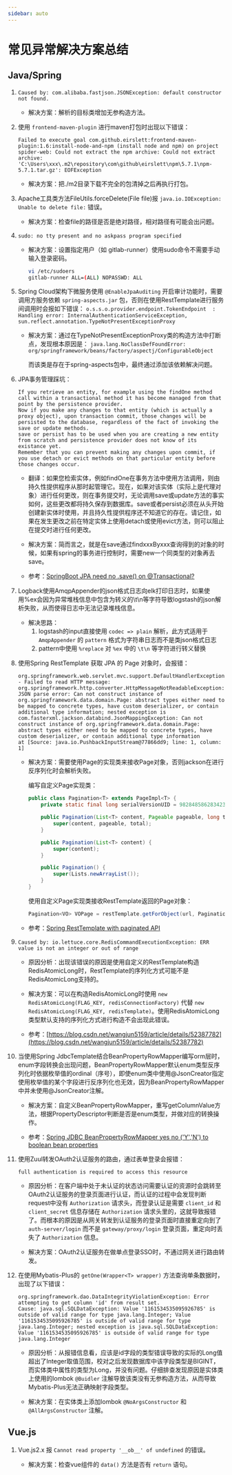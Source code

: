 ```yaml
---
sidebar: auto
---
```

# 常见异常解决方案总结

## Java/Spring

1. `Caused by: com.alibaba.fastjson.JSONException: default constructor not found.`

    - 解决方案：解析的目标类增加无参构造方法。

1. 使用 `frontend-maven-plugin` 进行maven打包时出现以下错误：

    `Failed to execute goal com.github.eirslett:frontend-maven-plugin:1.6:install-node-and-npm (install node and npm) on project spider-web: Could not extract the npm archive: Could not extract archive: 'C:\Users\xxx\.m2\repository\com\github\eirslett\npm\5.7.1\npm-5.7.1.tar.gz': EOFException`

    - 解决方案：把./m2目录下载不完全的包清掉之后再执行打包。

1. Apache工具类方法FileUtils.forceDelete(File file)报 `java.io.IOException: Unable to delete file:` 错误。

    - 解决方案：检查file的路径是否是绝对路径，相对路径有可能会出问题。

1. `sudo: no tty present and no askpass program specified`

    - 解决方案：设置指定用户（如 gitlab-runner）使用sudo命令不需要手动输入登录密码。
        ```bash
        vi /etc/sudoers
        gitlab-runner ALL=(ALL) NOPASSWD: ALL
        ```

1. Spring Cloud架构下微服务使用 `@EnableJpaAuditing` 开启审计功能时，需要调用方服务依赖 `spring-aspects.jar` 包，否则在使用RestTemplate进行服务间调用时会报如下错误：
    `o.s.s.o.provider.endpoint.TokenEndpoint  : Handling error: InternalAuthenticationServiceException, sun.reflect.annotation.TypeNotPresentExceptionProxy`

    - 解决方案：通过在TypeNotPresentExceptionProxy类的构造方法中打断点，发现根本原因是：
        `java.lang.NoClassDefFoundError: org/springframework/beans/factory/aspectj/ConfigurableObject`

        而该类是存在于spring-aspects包中，最终通过添加该依赖解决问题。

1. JPA事务管理踩坑：
    ```
    If you retrieve an entity, for example using the findOne method call within a transactional method it has become managed from that point by the persistence provider.
    Now if you make any changes to that entity (which is actually a proxy object), upon transaction commit, those changes will be persisted to the database, regardless of the fact of invoking the save or update methods.
    save or persist has to be used when you are creating a new entity from scratch and persistence provider does not know of its existance yet.
    Remember that you can prevent making any changes upon commit, if you use detach or evict methods on that particular entity before those changes occur.
    ```

    - 翻译：如果您检索实体，例如findOne在事务方法中使用方法调用，则由持久性提供程序从那时起管理它。现在，如果对该实体（实际上是代理对象）进行任何更改，则在事务提交时，无论调用save或update方法的事实如何，这些更改都将持久保存到数据库。save或者persist必须在从头开始创建新实体时使用，并且持久性提供程序还不知道它的存在。请记住，如果在发生更改之前在特定实体上使用detach或使用evict方法，则可以阻止在提交时进行任何更改。

    - 解决方案：简而言之，就是在save通过findxxxByxxx查询得到的对象的时候，如果有spring的事务进行控制时，需要new一个同类型的对象再去save。

    - 参考：[SpringBoot JPA need no .save() on @Transactional?](https://stackoverflow.com/questions/46708063/springboot-jpa-need-no-save-on-transactional)

1. Logback使用AmqpAppender的json格式日志向elk打印日志时，如果使用%ex会因为异常堆栈信息中包含为转义的\t\n等字符导致logstash的json解析失败，从而使得日志中无法记录堆栈信息。

    - 解决思路：
        1. logstash的input直接使用 `codec => plain` 解析，此方式适用于 `AmqpAppender` 的 `pattern` 格式为字符串日志而不是类json格式日志
        2. pattern中使用 `%replace` 对 `%ex` 中的 `\t\n` 等字符进行转义替换

1. 使用Spring RestTemplate 获取 JPA 的 Page 对象时，会报错：
    ```
    org.springframework.web.servlet.mvc.support.DefaultHandlerExceptionResolver - Failed to read HTTP message: org.springframework.http.converter.HttpMessageNotReadableException: JSON parse error: Can not construct instance of org.springframework.data.domain.Page: abstract types either need to be mapped to concrete types, have custom deserializer, or contain additional type information; nested exception is com.fasterxml.jackson.databind.JsonMappingException: Can not construct instance of org.springframework.data.domain.Page: abstract types either need to be mapped to concrete types, have custom deserializer, or contain additional type information
    at [Source: java.io.PushbackInputStream@77866dd9; line: 1, column: 1]
    ```

    - 解决方案：需要使用Page的实现类来接收Page对象，否则jackson在进行反序列化时会解析失败。

        编写自定义Page实现类：

        ```Java
        public class Pagination<T> extends PageImpl<T> {
            private static final long serialVersionUID = 982848586283423960L;

            public Pagination(List<T> content, Pageable pageable, long total) {
                super(content, pageable, total);
            }

            public Pagination(List<T> content) {
                super(content);
            }

            public Pagination() {
                super(Lists.newArrayList());
            }
        }
        ```

        使用自定义Page实现类接收RestTemplate返回的Page对象：

        ```Java
        Pagination<VO> VOPage = restTemplate.getForObject(url, Pagination.class);
        ```

    - 参考：[Spring RestTemplate with paginated API](https://stackoverflow.com/questions/34647303/spring-resttemplate-with-paginated-api)

1. `Caused by: io.lettuce.core.RedisCommandExecutionException: ERR value is not an integer or out of range`

    - 原因分析：出现该错误的原因是使用自定义的RestTemplate构造RedisAtomicLong时，RestTemplate的序列化方式可能不是RedisAtomicLong支持的。

    - 解决方案：可以在构造RedisAtomicLong时使用 `new RedisAtomicLong(FLAG_KEY, redisConnectionFactory)` 代替 `new RedisAtomicLong(FLAG_KEY, redisTemplate)`。使用RedisAtomicLong类型默认支持的序列化方式进行构造不会出现此错误。

    - 参考：[https://blog.csdn.net/wangjun5159/article/details/52387782](https://blog.csdn.net/wangjun5159/article/details/52387782)

1. 当使用Spring JdbcTemplate结合BeanPropertyRowMapper编写orm层时，enum字段转换会出现问题，BeanPropertyRowMapper默认enum类型反序列化时依据枚举值的ordinal（序号），即使enum类中使用@JsonCreator指定使用枚举值的某个字段进行反序列化也无效，因为BeanPropertyRowMapper中并未使用@JsonCreator注解。

    - 解决方案：自定义BeanPropertyRowMapper，重写getColumnValue方法，根据PropertyDescriptor判断是否是enum类型，并做对应的转换操作。

    - 参考：[Spring JDBC BeanPropertyRowMapper yes no ('Y','N') to boolean bean properties](https://stackoverflow.com/questions/15411843/spring-jdbc-beanpropertyrowmapper-yes-no-y-n-to-boolean-bean-properties)

1. 使用Zuul转发OAuth2认证服务的路由，通过表单登录会报错：

    `full authentication is required to access this resource`

    - 原因分析：在客户端中处于未认证的状态访问需要认证的资源时会跳转至OAuth2认证服务的登录页面进行认证，而认证的过程中会发现判断request中没有 `Authorization` 请求头，而登录认证是需要 `client_id` 和 `client_secret` 信息存储在 `Authorization` 请求头里的，这就导致报错了。而根本的原因是从网关转发到认证服务的登录页面时直接重定向到了 `auth-server/login` 而不是 `gateway/proxy/login` 登录页面，重定向时丢失了 `Authorization` 信息。

    - 解决方案：OAuth2认证服务在做单点登录SSO时，不通过网关进行路由转发。

1. 在使用Mybatis-Plus的 `getOne(Wrapper<T> wrapper)` 方法查询单条数据时，出现了以下错误：
    ```
    org.springframework.dao.DataIntegrityViolationException: Error attempting to get column 'id' from result set.
    Cause: java.sql.SQLDataException: Value '1161534535095926785' is outside of valid range for type java.lang.Integer; Value '1161534535095926785' is outside of valid range for type java.lang.Integer; nested exception is java.sql.SQLDataException: Value '1161534535095926785' is outside of valid range for type java.lang.Integer
    ```

    - 原因分析：从报错信息看，应该是id字段的类型错误导致的实际的Long值超出了Integer取值范围，校对之后发现数据库中该字段类型是BIGINT，而实体类中属性的类型为Long，并没有问题。仔细排查发现原因是实体类上使用的lombok `@Buidler` 注解导致该类没有无参构造方法，从而导致Mybatis-Plus无法正确映射字段类型。

    - 解决方案：在实体类上添加lombok `@NoArgsConstructor` 和 `@AllArgsConstructor` 注解。

## Vue.js

1. Vue.js2.x 报 `Cannot read property '__ob__' of undefined` 的错误。

    - 解决方案：检查vue组件的 `data()` 方法是否有 `return` 语句。

<Vssue title="常见异常解决方案总结"/>